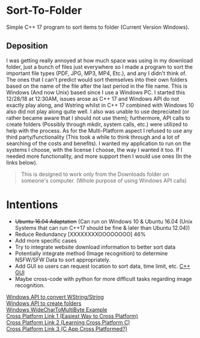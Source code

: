 # Sort-To-Folder
Simple C++ 17 program to sort items to folder (Current Version Windows).

## Deposition

I was getting really annoyed at how much space was using in my download folder, just a bunch of files just everywhere so I made a program to sort the important file types (PDF, JPG, MP3, MP4, Etc.), and any I didn't think of. The ones that I can't predict would sort themselves into their own folders based on the name of the file after the last period in the file name. This is Windows (And now Unix) based since I use a Windows PC. I started this 12/28/18 at 12:30AM, issues arose as C++ 17 and Windows API do not exactly play along, and Wstring whilst in C++ 17 combined with Windows 10 also did not play along quite well. I also was unable to use depreciated (or rather became aware that I should not use them); furthermore, API calls to create folders (Possibly through mkdir, system calls, etc.) were utilized to help with the process. As for the Multi-Platform aspect I refused to use any third party/functionality (This took a while to think through and a lot of searching of the costs and benefits). I wanted my application to run on the systems I choose, with the license I choose, the way I wanted it too. If I needed more functionality, and more support then I would use ones (In the links below). 

> This is designed to work only from the Downloads folder on someone's computer. (Whole purpose of using Windows API calls)

# Intentions  
* ~~Ubuntu 16.04 Adaptation~~ (Can run on Windows 10 & Ubuntu 16.04 (Unix Systems that can run C++17 should be fine & later than Ubuntu 12.04))
* Reduce Redundancy [XXXXXXXXOOOOOOOO] 46%
* Add more specific cases
* Try to integrate website download information to better sort data
* Potentially integrate method (Image recognition) to determine NSFW/SFW Data to sort appropriately. 
* Add GUI so users can request location to sort data, time limit, etc. [C++ GUI](https://stackoverflow.com/questions/1186017/how-do-i-build-a-graphical-user-interface-in-c)  
* Maybe cross-code with python for more difficult tasks regarding image recognition. 

[Windows API to convert WString/String](https://docs.microsoft.com/en-us/windows/desktop/api/stringapiset/nf-stringapiset-widechartomultibyte)  
[Windows API to create folders](https://docs.microsoft.com/en-us/windows/desktop/api/fileapi/nf-fileapi-createdirectorya)    
[Windows WideCharToMultiByte Example](https://stackoverflow.com/questions/215963/how-do-you-properly-use-widechartomultibyte)  
[Cross Platform Link 1 (Easiest Way to Cross Platform)](https://stackoverflow.com/questions/4780316/easiest-way-to-build-a-cross-platform-application)  
[Cross Platform Link 2 (Learning Cross Platform C)](https://stackoverflow.com/questions/1558194/learning-and-cross-platform-development-c)  
[Cross Platform Link 3 (C App Cross Platformed?)](https://stackoverflow.com/questions/33238345/are-c-applications-cross-platform)  


